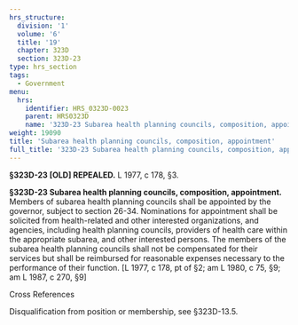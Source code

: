 ```yaml
---
hrs_structure:
  division: '1'
  volume: '6'
  title: '19'
  chapter: 323D
  section: 323D-23
type: hrs_section
tags:
  - Government
menu:
  hrs:
    identifier: HRS_0323D-0023
    parent: HRS0323D
    name: '323D-23 Subarea health planning councils, composition, appointment'
weight: 19090
title: 'Subarea health planning councils, composition, appointment'
full_title: '323D-23 Subarea health planning councils, composition, appointment'
---
```

**§323D-23 [OLD] REPEALED.** L 1977, c 178, §3.

**§323D-23 Subarea health planning councils, composition, appointment.** Members of subarea health planning councils shall be appointed by the governor, subject to section 26-34\. Nominations for appointment shall be solicited from health-related and other interested organizations, and agencies, including health planning councils, providers of health care within the appropriate subarea, and other interested persons. The members of the subarea health planning councils shall not be compensated for their services but shall be reimbursed for reasonable expenses necessary to the performance of their function. [L 1977, c 178, pt of §2; am L 1980, c 75, §9; am L 1987, c 270, §9]

Cross References

Disqualification from position or membership, see §323D-13.5.